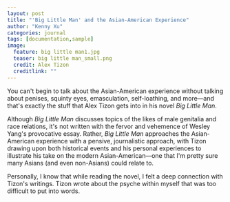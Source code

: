 ```yaml
---
layout: post
title: "'Big Little Man' and the Asian-American Experience"
author: "Kenny Xu"
categories: journal
tags: [documentation,sample]
image:
  feature: big little man1.jpg
  teaser: big little man_small.png
  credit: Alex Tizon
  creditlink: ""
---
```


You can't begin to talk about the Asian-American experience without talking about penises, squinty eyes, emasculation, self-loathing, and more—and that's exactly the stuff that Alex Tizon gets into in his novel _Big Little Man_.

Although _Big Little Man_ discusses topics of the likes of male genitalia and race relations, it's not written with the fervor and vehemence of Wesley Yang's provocative essay. Rather, _Big Little Man_ approaches the Asian-American experience with a pensive, journalistic approach, with Tizon drawing upon both historical events and his personal experiences to illustrate his take on the modern Asian-American—one that I'm pretty sure many Asians (and even non-Asians) could relate to.

Personally, I know that while reading the novel, I felt a deep connection with Tizon's writings. Tizon wrote about the psyche within myself that was too difficult to put into words. 